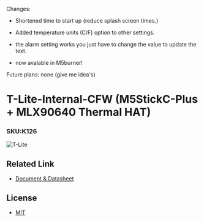 Changes:
- Shortened time to start up (reduce splash screen times.)
- Added temperature units (C/F) option to other settings.
- the alarm setting works you just have to change the value to update the text.


- now avalable in M5burner!


Future plans: none (give me idea's)


# T-Lite-Internal-CFW (M5StickC-Plus + MLX90640 Thermal HAT)

### SKU:K126

![T-Lite](https://static-cdn.m5stack.com/resource/docs/products/app/T-Lite/img-1b8ebe07-4556-4641-a487-b6fe6bf8b0c6.jpg)

## Related Link

- [Document & Datasheet](https://docs.m5stack.com/en/app/T-Lite)

## License

- [MIT](LICENSE)

